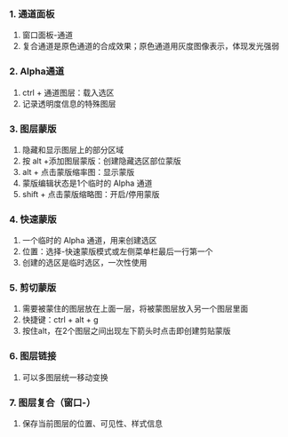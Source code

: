 ### 1. 通道面板

1. 窗口面板-通道
2. 复合通道是原色通道的合成效果；原色通道用灰度图像表示，体现发光强弱

### 2. Alpha通道

1. ctrl + 通道图层：载入选区
2. 记录透明度信息的特殊图层

### 3. 图层蒙版

1. 隐藏和显示图层上的部分区域
2. 按 alt +添加图层蒙版：创建隐藏选区部位蒙版
3. alt + 点击蒙版缩率图：显示蒙版
4. 蒙版编辑状态是1个临时的 Alpha 通道
5. shift + 点击蒙版缩略图：开启/停用蒙版

### 4. 快速蒙版

1. 一个临时的 Alpha 通道，用来创建选区
2. 位置：选择-快速蒙版模式或左侧菜单栏最后一行第一个
3. 创建的选区是临时选区，一次性使用

### 5. 剪切蒙版

1. 需要被蒙住的图层放在上面一层，将被蒙图层放入另一个图层里面
2. 快捷键：ctrl + alt + g
3. 按住alt，在2个图层之间出现左下箭头时点击即创建剪贴蒙版

### 6. 图层链接

1. 可以多图层统一移动变换

### 7. 图层复合（窗口-）

1. 保存当前图层的位置、可见性、样式信息

